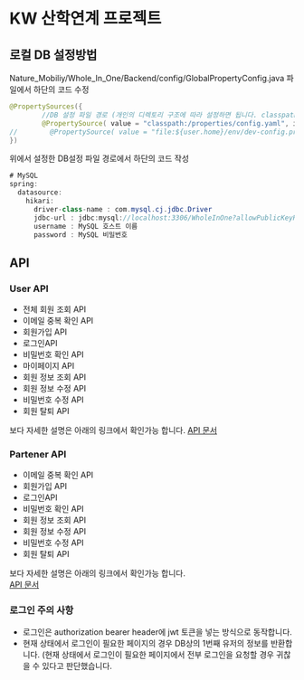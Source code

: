# KW 산학연계 프로젝트


## 로컬 DB 설정방법

Nature_Mobiliy/Whole_In_One/Backend/config/GlobalPropertyConfig.java 파일에서 하단의 코드 수정

```java
@PropertySources({
        //DB 설정 파일 경로 (개인의 디렉토리 구조에 따라 설정하면 됩니다. classpath = src/main/resources)
        @PropertySource( value = "classpath:/properties/config.yaml", ignoreResourceNotFound = true )
//        @PropertySource( value = "file:${user.home}/env/dev-config.properties", ignoreResourceNotFound = true) // 배포시 배포 환경의 디렉토리 주소
})

```

위에서 설정한 DB설정 파일 경로에서 하단의 코드 작성

```java
# MySQL
spring:
  datasource:
    hikari:
      driver-class-name : com.mysql.cj.jdbc.Driver
      jdbc-url : jdbc:mysql://localhost:3306/WholeInOne?allowPublicKeyRetrieval=true&useUnicode=true&characterEncoding=utf8&useSSL=false
      username : MySQL 호스트 이름
      password : MySQL 비밀번호
```

## API 
### User API 
* 전체 회원 조회 API  
* 이메일 중복 확인 API  
* 회원가입 API  
* 로그인API  
* 비밀번호 확인 API  
* 마이페이지 API  
* 회원 정보 조회 API  
* 회원 정보 수정 API  
* 비밀번호 수정 API  
* 회원 탈퇴 API  
  
보다 자세한 설명은 아래의 링크에서 확인가능 합니다.
[API 문서](https://documenter.getpostman.com/view/18157329/UVC5ESgt)

### Partener API 
* 이메일 중복 확인 API  
* 회원가입 API  
* 로그인API  
* 비밀번호 확인 API  
* 회원 정보 조회 API  
* 회원 정보 수정 API  
* 비밀번호 수정 API  
* 회원 탈퇴 API  

보다 자세한 설명은 아래의 링크에서 확인가능 합니다.    
[API 문서](https://documenter.getpostman.com/view/18157329/UVJWr188)

### 로그인 주의 사항
* 로그인은 authorization bearer header에 jwt 토큰을 넣는 방식으로 동작합니다. 
* 현재 상태에서 로그인이 필요한 페이지의 경우 DB상의 1번째 유저의 정보를 반환합니다. 
  (현재 상태에서 로그인이 필요한 페이지에서 전부 로그인을 요청할 경우 귀찮을 수 있다고 판단했습니다.
  